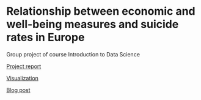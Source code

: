 # Relationship between economic and well-being measures and suicide rates in Europe

Group project of course Introduction to Data Science

[Project report](https://github.com/selinale/introduction-to-data-science/blob/master/Project%20Report.pdf)

[Visualization](https://github.com/selinale/introduction-to-data-science/blob/master/Visualization.pdf)

[Blog post](https://github.com/selinale/introduction-to-data-science/blob/master/Blog%20Post.pdf)


